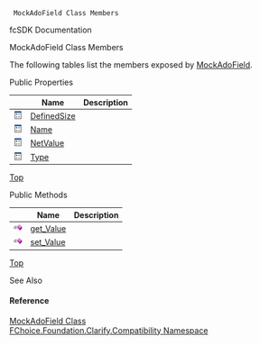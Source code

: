 ﻿     MockAdoField Class Members                                                   

fcSDK Documentation

MockAdoField Class Members

The following tables list the members exposed by [MockAdoField](FChoice.Foundation.Clarify.Compatibility~FChoice.Foundation.Clarify.Compatibility.MockAdoField.md).

Public Properties

|   | Name | Description |
| --- | --- | --- |
| ![Public Property](dotnetimages/publicProperty.png) | [DefinedSize](FChoice.Foundation.Clarify.Compatibility~FChoice.Foundation.Clarify.Compatibility.MockAdoField~DefinedSize.md) |   |
| ![Public Property](dotnetimages/publicProperty.png) | [Name](FChoice.Foundation.Clarify.Compatibility~FChoice.Foundation.Clarify.Compatibility.MockAdoField~Name.md) |   |
| ![Public Property](dotnetimages/publicProperty.png) | [NetValue](FChoice.Foundation.Clarify.Compatibility~FChoice.Foundation.Clarify.Compatibility.MockAdoField~NetValue.md) |   |
| ![Public Property](dotnetimages/publicProperty.png) | [Type](FChoice.Foundation.Clarify.Compatibility~FChoice.Foundation.Clarify.Compatibility.MockAdoField~Type.md) |   |

[Top](#top)

Public Methods

|   | Name | Description |
| --- | --- | --- |
| ![Public Method](dotnetimages/publicMethod.png) | [get_Value](FChoice.Foundation.Clarify.Compatibility~FChoice.Foundation.Clarify.Compatibility.MockAdoField~get_Value.md) |   |
| ![Public Method](dotnetimages/publicMethod.png) | [set_Value](FChoice.Foundation.Clarify.Compatibility~FChoice.Foundation.Clarify.Compatibility.MockAdoField~set_Value.md) |   |

[Top](#top)

See Also

#### Reference

[MockAdoField Class](FChoice.Foundation.Clarify.Compatibility~FChoice.Foundation.Clarify.Compatibility.MockAdoField.md)  
[FChoice.Foundation.Clarify.Compatibility Namespace](FChoice.Foundation.Clarify.Compatibility~FChoice.Foundation.Clarify.Compatibility_namespace.md)